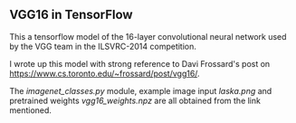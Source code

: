 ## VGG16 in TensorFlow

This a tensorflow model of the 16-layer convolutional neural network used by the VGG team in the ILSVRC-2014 competition.

I wrote up this model with strong reference to Davi Frossard's post on https://www.cs.toronto.edu/~frossard/post/vgg16/. 

The *imagenet_classes.py* module, example image input *laska.png* and pretrained weights *vgg16_weights.npz* are all obtained from the link mentioned.
